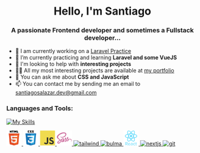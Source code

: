 <h1 align="center">Hello, I'm Santiago</h1>
<h3 align="center">A passionate Frontend developer and sometimes a Fullstack developer...</h3>

- 🔨 I am currently working on a [Laravel Practice](https://github.com/SantiagoCode/administrative-system)
- 🌱 I’m currently practicing and learning **Laravel and some VueJS**
- 🤝 I'm looking to help with **interesting projects**
- 👨‍💻 All my most interesting projects are available at [my portfolio](https://github.com/SantiagoCode/personal-page)
- 💬 You can ask me about **CSS and JavaScript**
- 📫 You can contact me by sending me an email to [santiagosalazar.dev@gmail.com](mailto:santiagosalazar.dev@gmail.com)

<h3 align="left">Languages and Tools:</h3>

[![My Skills](https://skillicons.dev/icons?i=html,css,javascript,sass,tailwind,bootstrap,react,next,git,github,gitlab)](https://skillicons.dev)

<p align="left"> 
<a href="https://www.w3.org/html/" target="_blank" rel="noreferrer"> <img src="https://raw.githubusercontent.com/devicons/devicon/master/icons/html5/html5-original-wordmark.svg" alt="html5" width="40" height="40"/> 
</a>
<span>  </span>
<a href="https://www.w3schools.com/css/" target="_blank" rel="noreferrer"> <img src="https://raw.githubusercontent.com/devicons/devicon/master/icons/css3/css3-original-wordmark.svg" alt="css3" width="40" height="40"/>
</a>
<span>  </span>
<a href="https://developer.mozilla.org/en-US/docs/Web/JavaScript" target="_blank" rel="noreferrer"> <img src="https://raw.githubusercontent.com/devicons/devicon/master/icons/javascript/javascript-original.svg" alt="javascript" width="40" height="40"/>
</a>
<span>  </span>
<a href="https://sass-lang.com" target="_blank" rel="noreferrer"> <img src="https://raw.githubusercontent.com/devicons/devicon/master/icons/sass/sass-original.svg" alt="sass" width="40" height="40"/> 
</a>
<span>  </span> 
<a href="https://tailwindcss.com/" target="_blank" rel="noreferrer"> <img src="https://www.vectorlogo.zone/logos/tailwindcss/tailwindcss-icon.svg" alt="tailwind" width="40" height="40"/> 
</a>
<span>  </span> 
<a href="https://bulma.io/" target="_blank" rel="noreferrer"> <img src="https://raw.githubusercontent.com/gilbarbara/logos/804dc257b59e144eaca5bc6ffd16949752c6f789/logos/bulma.svg" alt="bulma" width="40" height="40"/> 
</a>
<span>  </span>
<a href="https://reactjs.org/" target="_blank" rel="noreferrer"> <img src="https://raw.githubusercontent.com/devicons/devicon/master/icons/react/react-original-wordmark.svg" alt="react" width="40" height="40"/> 
</a>
<span>  </span> 
<a href="https://nextjs.org/" target="_blank" rel="noreferrer"> <img src="https://cdn.worldvectorlogo.com/logos/nextjs-2.svg" alt="nextjs" width="40" height="40"/> 
</a>
<span>  </span> 
<a href="https://git-scm.com/" target="_blank" rel="noreferrer"> <img src="https://www.vectorlogo.zone/logos/git-scm/git-scm-icon.svg" alt="git" width="40" height="40"/> 
</a>
<span>  </span> 
</p>
